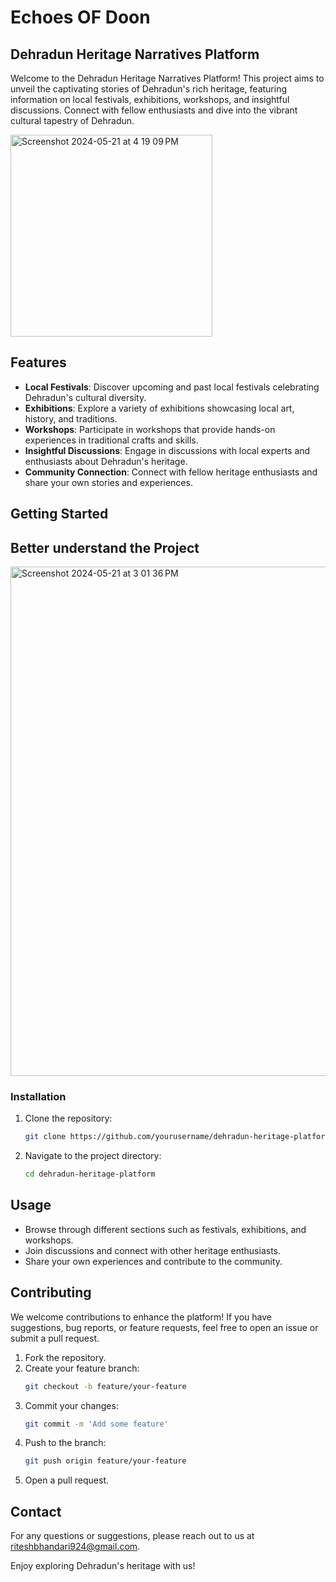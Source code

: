 # Echoes OF Doon
## Dehradun Heritage Narratives Platform

Welcome to the Dehradun Heritage Narratives Platform! This project aims to unveil the captivating stories of Dehradun's rich heritage, featuring information on local festivals, exhibitions, workshops, and insightful discussions. Connect with fellow enthusiasts and dive into the vibrant cultural tapestry of Dehradun.

<img width="323" alt="Screenshot 2024-05-21 at 4 19 09 PM" src="https://github.com/riteshhbhandari/EchoesOfDoon/assets/85375196/d53a86ee-e22c-4370-9d71-bf7c7defd611">

## Features

- **Local Festivals**: Discover upcoming and past local festivals celebrating Dehradun's cultural diversity.
- **Exhibitions**: Explore a variety of exhibitions showcasing local art, history, and traditions.
- **Workshops**: Participate in workshops that provide hands-on experiences in traditional crafts and skills.
- **Insightful Discussions**: Engage in discussions with local experts and enthusiasts about Dehradun's heritage.
- **Community Connection**: Connect with fellow heritage enthusiasts and share your own stories and experiences.

## Getting Started

##  Better understand the Project 
<img width="815" alt="Screenshot 2024-05-21 at 3 01 36 PM" src="https://github.com/riteshhbhandari/Echoes-Of-Doon-Project/assets/85375196/deccf2bf-ecea-4acb-867f-79ea14450042">

### Installation

1. Clone the repository:
    ```bash
    git clone https://github.com/yourusername/dehradun-heritage-platform.git
    ```

2. Navigate to the project directory:
    ```bash
    cd dehradun-heritage-platform
    ```

## Usage

- Browse through different sections such as festivals, exhibitions, and workshops.
- Join discussions and connect with other heritage enthusiasts.
- Share your own experiences and contribute to the community.

## Contributing

We welcome contributions to enhance the platform! If you have suggestions, bug reports, or feature requests, feel free to open an issue or submit a pull request.

1. Fork the repository.
2. Create your feature branch:
    ```bash
    git checkout -b feature/your-feature
    ```
3. Commit your changes:
    ```bash
    git commit -m 'Add some feature'
    ```
4. Push to the branch:
    ```bash
    git push origin feature/your-feature
    ```
5. Open a pull request.

## Contact

For any questions or suggestions, please reach out to us at [riteshbhandari924@gmail.com](mailto:riteshbhandar924@gmail.com).

Enjoy exploring Dehradun's heritage with us!
